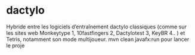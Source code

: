 # dactylo

Hybride entre les logiciels d’entraînement dactylo classiques (comme sur les sites web Monkeytype 1, 10fastfingers 2, Dactylotest 3, KeyBR 4.. ) et Tetris, notamment son mode multijoueur.
mvn clean javafx:run pour lancer le proje